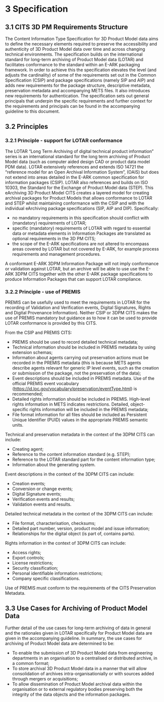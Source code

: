 # 3 Specification 

<a name="Section3.1"><a/>

## 3.1 CITS 3D PM Requirements Structure

The Content Information Type Specification for 3D Product Model data aims to define the necessary elements required to preserve the accessibility and authenticity of 3D Product Model data over time and across changing technical environments. The specification builds on the international standard for long-term archiving of Product Model data (LOTAR) and facilitates conformance to the standard within an E-ARK packaging framework. In order to achieve this the specification elevates the level (and adjusts the cardinality) of some of the requirements set out in the Common Specification (CSIP) and package specifications (namely SIP and AIP) and adds new requirements for the package structure, descriptive metadata, preservation metadata and accompanying METS files. It also introduces new requirements for authentication. The specification sets out general principals that underpin the specific requirements and further context for the requirements and principals can be found in the accompanying guideline to this document.

<a name="Section3.2"><a/>

## 3.2 Principles

### 3.2.1 Principle - support for LOTAR conformance

The LOTAR “Long Term Archiving of digital technical product information” series is an international standard for the long term archiving of Product Model data (such as computer aided design CAD or product data model PDM data). LOTAR extensively references and  extends ISO 14721 the “reference model for an Open Archival Information System”, (OAIS) but does not extend into areas detailed in the E-ARK common specification for information packages (CSIP). LOTAR also references and builds on ISO 10303, the Standard for the Exchange of Product Model data (STEP). This eArchiving 3D Product Model CITS creates a layered model for creating archival packages for Product Models that allows conformance to LOTAR and STEP whilst maintaining conformance with the CSIP and with the individual eArchiving package specifications (SIP, AIP and DIP). Specifically:

+ no mandatory requirements in this specification should conflict with (mandatory) requirements of  LOTAR;
+ specific (mandatory) requirements of LOTAR with regard to essential data or metadata elements in Information Packages ate translated as optional requirements in the 3D PM CITS;
+ the scope of the E-ARK specifications are not altered to encompass areas covered by LOTAR but not covered by E-ARK, for example process requirements and management procedures.

A conformant E-ARK 3DPM Information Package will not imply conformance or validation against LOTAR, but an archive will be able to use use the E-ARK 3DPM CITS together with the other E-ARK package specifications to produce Information Packages that can support LOTAR compliance.

### 3.2.2 Principle - use of PREMIS

PREMIS can be usefully used to meet the requirements in LOTAR for the recording of Validation and Verification events, Digital Signatures, Rights and Digital Provenance Information). Neither CSIP or 3DPM CITS makes the use of PREMIS mandatory but guidance as to how it can be used to provide LOTAR conformance is provided by this CITS. 

From the CSIP and PREMIS CITS: 
+ PREMIS should be used to record detailed technical metadata;
+ Technical information should be included in PREMIS metadata by using extension schemas;
+ Information about agents carrying out preservation actions must be recorded in the PREMIS  metadata (this is because METS agents describe agents relevant for generic IP level events, such as the creation or submission of the package, not the preservation of the data);
+ Event descriptions should be included in PREMIS metadata. Use of the official PREMIS event vocabulary (https://id.loc.gov/vocabulary/preservation/eventType.html) is recommended;
+ Detailed rights information should be included in PREMIS. High-level rights information in METS indicates restrictions. Detailed, object-specific rights information will be included in the PREMIS metadata;
+	File format information for all files should be included as Persistent Unique Identifier (PUID) values in the appropriate PREMIS semantic units.
  
Technical and preservation metadata in the context of the 3DPM CITS can include:
+	Creating agent;
+	Reference to the content information standard (e.g. STEP);
+	Reference to the LOTAR standard part for the content information type; 
+	Information about the generating system.

Event descriptions in the context of the 3DPM CITS can include:
+	Creation events;
+	Conversion or change events;
+	Digital Signature events;
+	Verification events and results;
+	Validation events and results.

Detailed technical metadata in the context of the 3DPM CITS can include:
+	File format, characterisation,  checksums;
+	Detailed part number, version, product model and issue information;
+	Relationships for the digital object (is part of, contains parts).

Rights information in the context of 3DPM CITS can include:
+	Access rights;
+	Export controls;
+	License restrictions;
+	Security classification;
+	Personal identifiable information restrictions;
+	Company specific classifications.

Use of PREMIS must conform to the requirements of the CITS Preservation Metadata. 

<a name="Section3.3"><a/>

## 3.3 Use Cases for Archiving of Product Model Data

Further detail of the use cases for long-term archiving of data in general and the rationales given in LOTAR specifically for Product Model data are given in the accompanying guideline. In summary, the use cases for archiving of Product Model data  are determined to be:

+ To enable the submission of 3D Product Model data from engineering departments in an organisation to a centralised or distributed archive, in a common format;
+ To store archival 3D Product Model data in a manner that will allow consolidation of archives intra-organisationially or with sources added through mergers or acquisitions;
+ To allow dissemination of Product Model archival data within the organisation or to external regulatory bodies preserving both the integrity of the data objects and the information packages.
